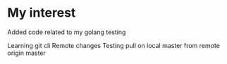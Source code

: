 # My interest
Added code related to my golang testing

Learning git cli
Remote changes
Testing pull on local master from remote origin master
